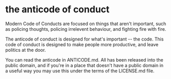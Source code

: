 # the anticode of conduct

Modern Code of Conducts are focused on things that aren't important, such as 
policing thoughts, policing irrelevent behaviour, and fighting fire with fire.

The anticode of conduct is designed for what's important -- the code. This code
of conduct is designed to make people more productive, and leave politics at the
door. 

You can read the anticode in ANTICODE.md. All has been released into the 
public domain, and if you're in a place that doesn't have a public domain
in a useful way you may use this under the terms of the LICENSE.md file.
